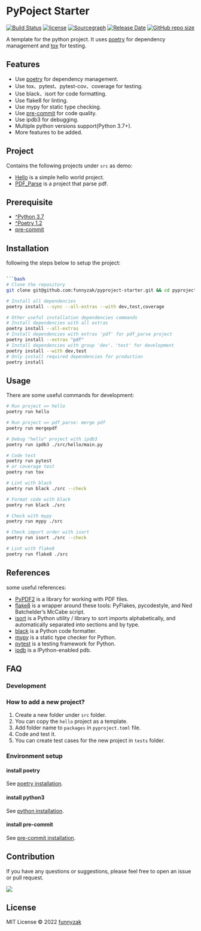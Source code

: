 # PyPoject Starter

[![Build Status][build-status-image]][build-status]
[![license][license-image]][repository-url]
[![Sourcegraph][sg-image]][sg-url]
[![Release Date][rle-image]][rle-url]
[![GitHub repo size][repo-size-image]][repository-url]

A template for the python project. It uses [poetry](https://python-poetry.org/) for dependency management and [tox](https://github.com/tox-dev/tox) for testing.

[repo-size-image]: https://img.shields.io/github/repo-size/funnyzak/pyproject-starter
[build-status-image]:  https://github.com/funnyzak/pyproject-starter/actions/workflows/ci.yml/badge.svg
[build-status]: https://github.com/funnyzak/pyproject-starter/actions
[license-image]: https://img.shields.io/github/license/funnyzak/pyproject-starter.svg?style=flat-square
[repository-url]: https://github.com/funnyzak/pyproject-starter
[sg-image]: https://img.shields.io/badge/view%20on-Sourcegraph-brightgreen.svg?style=flat-square
[sg-url]: https://sourcegraph.com/github.com/funnyzak/pyproject-starter
[rle-image]: https://img.shields.io/github/release-date/funnyzak/pyproject-starter.svg
[rle-url]: https://github.com/funnyzak/pyproject-starter/releases/latest

## Features

- Use [poetry](https://python-poetry.org/) for dependency management.
- Use tox、pytest、pytest-cov、coverage for testing.
- Use black、isort for code formatting.
- Use flake8 for linting.
- Use mypy for static type checking.
- Use [pre-commit](https://pre-commit.com/) for code quality.
- Use ipdb3 for debugging.
- Multiple python versions support(Python 3.7+).
- More features to be added.

## Project

Contains the following projects under `src` as demo:

- [Hello](https://github.com/funnyzak/pyproject-starter/tree/main/src/hello) is a simple hello world project.
- [PDF_Parse](https://github.com/funnyzak/pyproject-starter/tree/main/src/pdf_parse) is a project that parse pdf.

## Prerequisite

- [^Python 3.7](https://www.python.org/)
- [^Poetry 1.2](https://python-poetry.org/)
- [pre-commit](https://pre-commit.com/)

## Installation

following the steps below to setup the project:

```bash

```bash
# Clone the repository
git clone git@github.com:funnyzak/pyproject-starter.git && cd pyproject-starter

# Install all dependencies
poetry install --sync --all-extras --with dev,test,coverage

# Other useful installation dependencies commands
# Install dependencies with all extras
poetry install --all-extras
# Install dependencies with extras 'pdf' for pdf_parse project
poetry install --extras "pdf"
# Install dependencies with group 'dev'、'test' for development
poetry install --with dev,test
# Only install required dependencies for production
poetry install
```

## Usage

There are some useful commands for development:

```bash
# Run project => hello
poetry run hello

# Run project => pdf_parse: merge pdf
poetry run mergepdf

# Debug "hello" project with ipdb3
poetry run ipdb3 ./src/hello/main.py

# Code test
poetry run pytest
# or coverage test
poetry run tox

# Lint with black
poetry run black ./src --check

# Format code with black
poetry run black ./src

# Check with mypy
poetry run mypy ./src

# Check import order with isort
poetry run isort ./src --check

# Lint with flake8
poetry run flake8 ./src
```

## References

some useful references:

- [PyPDF2](https://pypdf2.readthedocs.io/en/latest/user/adding-pdf-annotations.html#free-text) is a library for working with PDF files.
- [flake8](https://flake8.pycqa.org/en/latest/) is a wrapper around these tools: PyFlakes, pycodestyle, and Ned Batchelder’s McCabe script.
- [isort](https://pycqa.github.io/isort/) is a Python utility / library to sort imports alphabetically, and automatically separated into sections and by type.
- [black](https://black.readthedocs.io/en/stable/) is a Python code formatter.
- [mypy](https://mypy.readthedocs.io/en/stable/config_file.html#per-module-and-global-options) is a static type checker for Python.
- [pytest](https://docs.pytest.org/en/stable/) is a testing framework for Python.
- [ipdb](https://pypi.org/project/ipdb/) is a IPython-enabled pdb.

## FAQ

### Development

### How to add a new project?

1. Create a new folder under `src` folder.
2. You can copy the `hello` project as a template.
3. Add folder name to `packages` in `pyproject.toml` file.
4. Code and test it.
5. You can create test cases for the new project in `tests` folder.

### Environment setup

#### install poetry

See [poetry installation](https://python-poetry.org/docs/#installation).

#### install python3

See [python installation](https://www.python.org/downloads/).

#### install pre-commit

See [pre-commit installation](https://pre-commit.com/#install).

## Contribution

If you have any questions or suggestions, please feel free to open an issue or pull request.

<a href="https://github.com/funnyzak/pyproject-starter/graphs/contributors">
  <img src="https://contrib.rocks/image?repo=funnyzak/pyproject-starter" />
</a>

## License

MIT License © 2022 [funnyzak](https://github.com/funnyzak)
